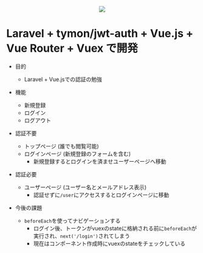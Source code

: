 <p align="center"><img src="https://laravel.com/assets/img/components/logo-laravel.svg"></p>

# Laravel + tymon/jwt-auth + Vue.js + Vue Router + Vuex で開発
- 目的
  - Laravel + Vue.jsでの認証の勉強
- 機能
  - 新規登録
  - ログイン
  - ログアウト
- 認証不要
  - トップページ (誰でも閲覧可能)
  - ログインページ (新規登録のフォームを含む)
    - 新規登録するとログインを済ませユーザーページへ移動
- 認証必要
  - ユーザーページ (ユーザー名とメールアドレス表示)
    - 認証せずに``/user``にアクセスするとログインページに移動

- 今後の課題
  - ``beforeEach``を使ってナビゲーションする
    - ログイン後、トークンがvuexのstateに格納される前に``beforeEach``が実行され、``next('/login')``されてしまう
    - 現在はコンポーネント作成時にvuexのstateをチェックしている